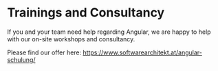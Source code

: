 # Trainings and Consultancy

If you and your team need help regarding Angular, we are happy to help with our on-site workshops and consultancy.

Please find our offer here:
https://www.softwarearchitekt.at/angular-schulung/
